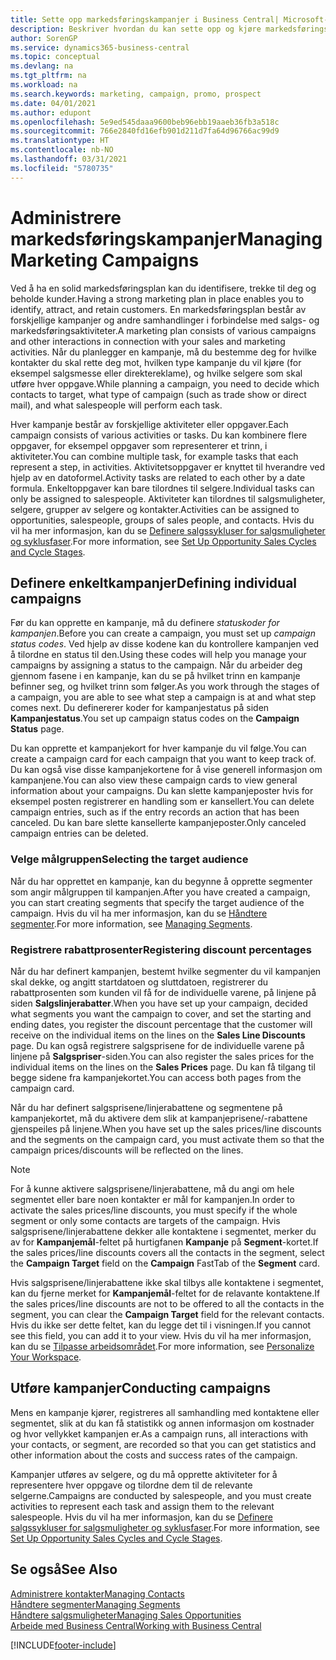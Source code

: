 ```yaml
---
title: Sette opp markedsføringskampanjer i Business Central| Microsoft-dokumentasjon
description: Beskriver hvordan du kan sette opp og kjøre markedsføringskampanjer i Business Central for å identifisere og trekke til deg prospekter og beholde kunder.
author: SorenGP
ms.service: dynamics365-business-central
ms.topic: conceptual
ms.devlang: na
ms.tgt_pltfrm: na
ms.workload: na
ms.search.keywords: marketing, campaign, promo, prospect
ms.date: 04/01/2021
ms.author: edupont
ms.openlocfilehash: 5e9ed545daaa9600beb96ebb19aaeb36fb3a518c
ms.sourcegitcommit: 766e2840fd16efb901d211d7fa64d96766ac99d9
ms.translationtype: HT
ms.contentlocale: nb-NO
ms.lasthandoff: 03/31/2021
ms.locfileid: "5780735"
---
```

# <a name="managing-marketing-campaigns"></a><span data-ttu-id="39e43-103">Administrere markedsføringskampanjer</span><span class="sxs-lookup"><span data-stu-id="39e43-103">Managing Marketing Campaigns</span></span>
<span data-ttu-id="39e43-104">Ved å ha en solid markedsføringsplan kan du identifisere, trekke til deg og beholde kunder.</span><span class="sxs-lookup"><span data-stu-id="39e43-104">Having a strong marketing plan in place enables you to identify, attract, and retain customers.</span></span> <span data-ttu-id="39e43-105">En markedsføringsplan består av forskjellige kampanjer og andre samhandlinger i forbindelse med salgs- og markedsføringsaktiviteter.</span><span class="sxs-lookup"><span data-stu-id="39e43-105">A marketing plan consists of various campaigns and other interactions in connection with your sales and marketing activities.</span></span> <span data-ttu-id="39e43-106">Når du planlegger en kampanje, må du bestemme deg for hvilke kontakter du skal rette deg mot, hvilken type kampanje du vil kjøre (for eksempel salgsmesse eller direktereklame), og hvilke selgere som skal utføre hver oppgave.</span><span class="sxs-lookup"><span data-stu-id="39e43-106">While planning a campaign, you need to decide which contacts to target, what type of campaign (such as trade show or direct mail), and what salespeople will perform each task.</span></span>

<span data-ttu-id="39e43-107">Hver kampanje består av forskjellige aktiviteter eller oppgaver.</span><span class="sxs-lookup"><span data-stu-id="39e43-107">Each campaign consists of various activities or tasks.</span></span> <span data-ttu-id="39e43-108">Du kan kombinere flere oppgaver, for eksempel oppgaver som representerer et trinn, i aktiviteter.</span><span class="sxs-lookup"><span data-stu-id="39e43-108">You can combine multiple task, for example tasks that each represent a step, in activities.</span></span> <span data-ttu-id="39e43-109">Aktivitetsoppgaver er knyttet til hverandre ved hjelp av en datoformel.</span><span class="sxs-lookup"><span data-stu-id="39e43-109">Activity tasks are related to each other by a date formula.</span></span> <span data-ttu-id="39e43-110">Enkeltoppgaver kan bare tilordnes til selgere.</span><span class="sxs-lookup"><span data-stu-id="39e43-110">Individual tasks can only be assigned to salespeople.</span></span> <span data-ttu-id="39e43-111">Aktiviteter kan tilordnes til salgsmuligheter, selgere, grupper av selgere og kontakter.</span><span class="sxs-lookup"><span data-stu-id="39e43-111">Activities can be assigned to opportunities, salespeople, groups of sales people, and contacts.</span></span> <span data-ttu-id="39e43-112">Hvis du vil ha mer informasjon, kan du se [Definere salgssykluser for salgsmuligheter og syklusfaser](marketing-how-setup-opportunity-sales-cycles-stages.md).</span><span class="sxs-lookup"><span data-stu-id="39e43-112">For more information, see [Set Up Opportunity Sales Cycles and Cycle Stages](marketing-how-setup-opportunity-sales-cycles-stages.md).</span></span>

## <a name="defining-individual-campaigns"></a><span data-ttu-id="39e43-113">Definere enkeltkampanjer</span><span class="sxs-lookup"><span data-stu-id="39e43-113">Defining individual campaigns</span></span>
<span data-ttu-id="39e43-114">Før du kan opprette en kampanje, må du definere *statuskoder for kampanjen*.</span><span class="sxs-lookup"><span data-stu-id="39e43-114">Before you can create a campaign, you must set up *campaign status codes*.</span></span> <span data-ttu-id="39e43-115">Ved hjelp av disse kodene kan du kontrollere kampanjen ved å tilordne en status til den.</span><span class="sxs-lookup"><span data-stu-id="39e43-115">Using these codes will help you manage your campaigns by assigning a status to the campaign.</span></span> <span data-ttu-id="39e43-116">Når du arbeider deg gjennom fasene i en kampanje, kan du se på hvilket trinn en kampanje befinner seg, og hvilket trinn som følger.</span><span class="sxs-lookup"><span data-stu-id="39e43-116">As you work through the stages of a campaign, you are able to see what step a campaign is at and what step comes next.</span></span> <span data-ttu-id="39e43-117">Du definererer koder for kampanjestatus på siden **Kampanjestatus**.</span><span class="sxs-lookup"><span data-stu-id="39e43-117">You set up campaign status codes on the **Campaign Status** page.</span></span>

<span data-ttu-id="39e43-118">Du kan opprette et kampanjekort for hver kampanje du vil følge.</span><span class="sxs-lookup"><span data-stu-id="39e43-118">You can create a campaign card for each campaign that you want to keep track of.</span></span> <span data-ttu-id="39e43-119">Du kan også vise disse kampanjekortene for å vise generell informasjon om kampanjene.</span><span class="sxs-lookup"><span data-stu-id="39e43-119">You can also view these campaign cards to view general information about your campaigns.</span></span>
<span data-ttu-id="39e43-120">Du kan slette kampanjeposter hvis for eksempel posten registrerer en handling som er kansellert.</span><span class="sxs-lookup"><span data-stu-id="39e43-120">You can delete campaign entries, such as if the entry records an action that has been canceled.</span></span> <span data-ttu-id="39e43-121">Du kan bare slette kansellerte kampanjeposter.</span><span class="sxs-lookup"><span data-stu-id="39e43-121">Only canceled campaign entries can be deleted.</span></span>

### <a name="selecting-the-target-audience"></a><span data-ttu-id="39e43-122">Velge målgruppen</span><span class="sxs-lookup"><span data-stu-id="39e43-122">Selecting the target audience</span></span>
<span data-ttu-id="39e43-123">Når du har opprettet en kampanje, kan du begynne å opprette segmenter som angir målgruppen til kampanjen.</span><span class="sxs-lookup"><span data-stu-id="39e43-123">After you have created a campaign, you can start creating segments that specify the target audience of the campaign.</span></span> <span data-ttu-id="39e43-124">Hvis du vil ha mer informasjon, kan du se [Håndtere segmenter](marketing-segments.md).</span><span class="sxs-lookup"><span data-stu-id="39e43-124">For more information, see [Managing Segments](marketing-segments.md).</span></span>

### <a name="registering-discount-percentages"></a><span data-ttu-id="39e43-125">Registrere rabattprosenter</span><span class="sxs-lookup"><span data-stu-id="39e43-125">Registering discount percentages</span></span>
<span data-ttu-id="39e43-126">Når du har definert kampanjen, bestemt hvilke segmenter du vil kampanjen skal dekke, og angitt startdatoen og sluttdatoen, registrerer du rabattprosenten som kunden vil få for de individuelle varene, på linjene på siden **Salgslinjerabatter**.</span><span class="sxs-lookup"><span data-stu-id="39e43-126">When you have set up your campaign, decided what segments you want the campaign to cover, and set the starting and ending dates, you register the discount percentage that the customer will receive on the individual items on the lines on the **Sales Line Discounts** page.</span></span> <span data-ttu-id="39e43-127">Du kan også registrere salgsprisene for de individuelle varene på linjene på **Salgspriser**-siden.</span><span class="sxs-lookup"><span data-stu-id="39e43-127">You can also register the sales prices for the individual items on the lines on the **Sales Prices** page.</span></span> <span data-ttu-id="39e43-128">Du kan få tilgang til begge sidene fra kampanjekortet.</span><span class="sxs-lookup"><span data-stu-id="39e43-128">You can access both pages from the campaign card.</span></span>

 <span data-ttu-id="39e43-129">Når du har definert salgsprisene/linjerabattene og segmentene på kampanjekortet, må du aktivere dem slik at kampanjeprisene/-rabattene gjenspeiles på linjene.</span><span class="sxs-lookup"><span data-stu-id="39e43-129">When you have set up the sales prices/line discounts and the segments on the campaign card, you must activate them so that the campaign prices/discounts will be reflected on the lines.</span></span>

> [!NOTE]  
>   <span data-ttu-id="39e43-130">For å kunne aktivere salgsprisene/linjerabattene, må du angi om hele segmentet eller bare noen kontakter er mål for kampanjen.</span><span class="sxs-lookup"><span data-stu-id="39e43-130">In order to activate the sales prices/line discounts, you must specify if the whole segment or only some contacts are targets of the campaign.</span></span> <span data-ttu-id="39e43-131">Hvis salgsprisene/linjerabattene dekker alle kontaktene i segmentet, merker du av for **Kampanjemål**-feltet på hurtigfanen **Kampanje** på **Segment**-kortet.</span><span class="sxs-lookup"><span data-stu-id="39e43-131">If the sales prices/line discounts covers all the contacts in the segment, select the **Campaign Target** field on the **Campaign** FastTab of the **Segment** card.</span></span>

<span data-ttu-id="39e43-132">Hvis salgsprisene/linjerabattene ikke skal tilbys alle kontaktene i segmentet, kan du fjerne merket for **Kampanjemål**-feltet for de relavante kontaktene.</span><span class="sxs-lookup"><span data-stu-id="39e43-132">If the sales prices/line discounts are not to be offered to all the contacts in the segment, you can clear the **Campaign Target** field for the relevant contacts.</span></span> <span data-ttu-id="39e43-133">Hvis du ikke ser dette feltet, kan du legge det til i visningen.</span><span class="sxs-lookup"><span data-stu-id="39e43-133">If you cannot see this field, you can add it to your view.</span></span> <span data-ttu-id="39e43-134">Hvis du vil ha mer informasjon, kan du se [Tilpasse arbeidsområdet](ui-personalization-user.md).</span><span class="sxs-lookup"><span data-stu-id="39e43-134">For more information, see [Personalize Your Workspace](ui-personalization-user.md).</span></span>

## <a name="conducting-campaigns"></a><span data-ttu-id="39e43-135">Utføre kampanjer</span><span class="sxs-lookup"><span data-stu-id="39e43-135">Conducting campaigns</span></span>
<span data-ttu-id="39e43-136">Mens en kampanje kjører, registreres all samhandling med kontaktene eller segmentet, slik at du kan få statistikk og annen informasjon om kostnader og hvor vellykket kampanjen er.</span><span class="sxs-lookup"><span data-stu-id="39e43-136">As a campaign runs, all interactions with your contacts, or segment, are recorded so that you can get statistics and other information about the costs and success rates of the campaign.</span></span>

<span data-ttu-id="39e43-137">Kampanjer utføres av selgere, og du må opprette aktiviteter for å representere hver oppgave og tilordne dem til de relevante selgerne.</span><span class="sxs-lookup"><span data-stu-id="39e43-137">Campaigns are conducted by salespeople, and you must create activities to represent each task and assign them to the relevant salespeople.</span></span> <span data-ttu-id="39e43-138">Hvis du vil ha mer informasjon, kan du se [Definere salgssykluser for salgsmuligheter og syklusfaser](marketing-how-setup-opportunity-sales-cycles-stages.md).</span><span class="sxs-lookup"><span data-stu-id="39e43-138">For more information, see [Set Up Opportunity Sales Cycles and Cycle Stages](marketing-how-setup-opportunity-sales-cycles-stages.md).</span></span>

## <a name="see-also"></a><span data-ttu-id="39e43-139">Se også</span><span class="sxs-lookup"><span data-stu-id="39e43-139">See Also</span></span>
[<span data-ttu-id="39e43-140">Administrere kontakter</span><span class="sxs-lookup"><span data-stu-id="39e43-140">Managing Contacts</span></span>](marketing-contacts.md)  
[<span data-ttu-id="39e43-141">Håndtere segmenter</span><span class="sxs-lookup"><span data-stu-id="39e43-141">Managing Segments</span></span>](marketing-segments.md)  
[<span data-ttu-id="39e43-142">Håndtere salgsmuligheter</span><span class="sxs-lookup"><span data-stu-id="39e43-142">Managing Sales Opportunities</span></span>](marketing-manage-sales-opportunities.md)  
[<span data-ttu-id="39e43-143">Arbeide med Business Central</span><span class="sxs-lookup"><span data-stu-id="39e43-143">Working with Business Central</span></span>](ui-work-product.md)  


[!INCLUDE[footer-include](includes/footer-banner.md)]